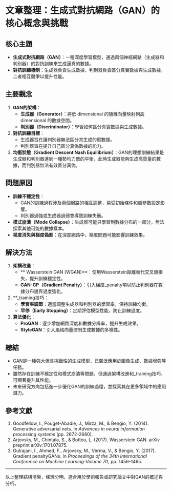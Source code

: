 # 文章整理：生成式對抗網路（GAN）的核心概念與挑戰

## 核心主題
- **生成式對抗網路（GAN）**：一種深度學習模型，通過兩個神經網路（生成器和判別器）的對抗訓練來生成逼真的數據。
- **對抗訓練機制**：生成器負責生成數據，判別器負責區分真實數據與生成數據，二者相互競爭以提升性能。

## 主要觀念
1. **GAN的架構**：
   - **生成器（Generator）**：將低 dimensional 的隨機向量映射到高 dimensional 的數據空間。
   - **判別器（Discriminator）**：學習如何區分真實數據與生成數據。
2. **對抗訓練目標**：
   - 生成器旨在讓判別器無法區分其生成的假數據。
   - 判別器旨在提升自己區分真偽數據的能力。
3. **均衡狀態（Gradient Descent Nash Equilibrium）**：GAN的理想訓練結果是生成器和判別器達到一種勢均力敵的平衡，此時生成器能夠生成高質量的數據，而判別器無法有效區分真偽。

## 問題原因
- **訓練不穩定性**：
  - GAN的訓練過程涉及兩個網路的相互調整，易受初始條件和超參數設定影響。
  - 判別器過強或生成器過弱會導致訓練失衡。
- **模式崩潰（Mode Collapse）**：生成器可能只學習到數據分布的一部分，無法探索其他可能的數據樣本。
- **梯度消失與梯度偽影**：在深度網路中，梯度問題可能影響訓練效果。

## 解決方法
1. **架構改進**：
   - ** Wasserstein GAN (WGAN)**：使用Wasserstein距離替代交叉熵損失，提升訓練穩定性。
   - **GAN-GP（Gradient Penalty）**：引入梯度_penalty項以防止判別器在數據分布邊界過度強化。
2. **_training技巧：
   - **學習率調節**：適當調整生成器和判別器的學習率，保持訓練均衡。
   - **早停（Early Stopping）**：定期評估模型性能，防止訓練過度。
3. **算法優化**：
   - **ProGAN**：逐步增加網路深度和數據分辨率，提升生成效果。
   - **StyleGAN**：引入風格向量控制生成數據的多樣性。

## 總結
- GAN是一種強大但具挑戰性的生成模型，已廣泛應用於圖像生成、數據增強等任務。
- 雖然存在訓練不穩定性和模式崩潰等問題，但通過架構改進和_training技巧，可顯著提升其性能。
- 未來研究方向包括進一步優化GAN的訓練過程，並探索其在更多領域中的應用潛力。

## 參考文獻
1. Goodfellow, I., Pouget-Abadie, J., Mirza, M., & Bengio, Y. (2014). Generative adversarial nets. In *Advances in neural information processing systems* (pp. 2672-2680).
2. Arjovsky, M., Chintala, S., & Bottou, L. (2017). Wasserstein GAN. arXiv preprint arXiv:1701.07875.
3. Gulrajani, I., Ahmed, F., Arjovsky, M., Verma, V., & Bengio, Y. (2017). Gradient penaltyGANs. In *Proceedings of the 34th International Conference on Machine Learning-Volume 70*, pp. 1456-1465.

---

以上整理結構清晰，條理分明，適合用於學術報告或研究論文中對GAN的概述與分析。